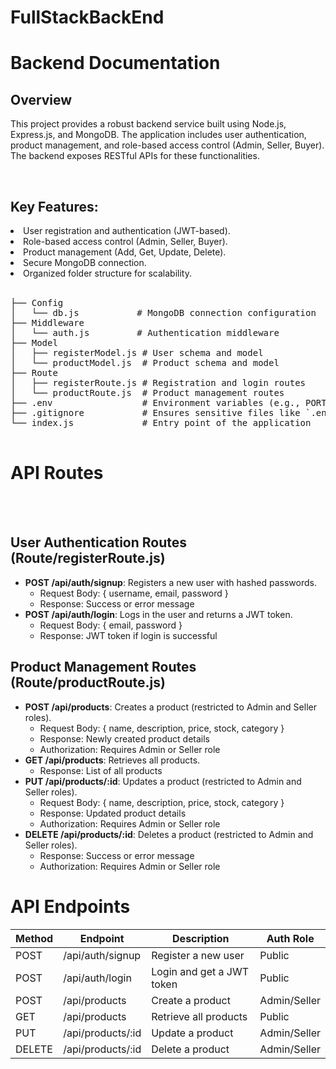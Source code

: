 # FullStackBackEnd

<h1>Backend Documentation</h1>

<h2>Overview</h2>
<p>This project provides a robust backend service built using Node.js, Express.js, and MongoDB. The application includes user authentication, product management, and role-based access control (Admin, Seller, Buyer). The backend exposes RESTful APIs for these functionalities.</p>

<br>
<h2>Key Features:</h2>
<li>User registration and authentication (JWT-based).</li>
<li>Role-based access control (Admin, Seller, Buyer).</li>
<li>Product management (Add, Get, Update, Delete).</li>
<li>Secure MongoDB connection.</li>
<li>Organized folder structure for scalability.</li>

<br>
<pre>
├── Config
│   └── db.js           # MongoDB connection configuration
├── Middleware
│   └── auth.js         # Authentication middleware
├── Model
│   ├── registerModel.js # User schema and model
│   └── productModel.js  # Product schema and model
├── Route
│   ├── registerRoute.js # Registration and login routes
│   └── productRoute.js  # Product management routes
├── .env                 # Environment variables (e.g., PORT, MONGODB_URL, SECRET_KEY)
├── .gitignore           # Ensures sensitive files like `.env` are not pushed to the repository
└── index.js             # Entry point of the application
  </pre>
  

  <h1>API Routes</h1> <br><br>
  
  <h2>User Authentication Routes (Route/registerRoute.js)</h2>
  <ul>
    <li><strong>POST /api/auth/signup</strong>: 
      Registers a new user with hashed passwords. 
      <ul>
        <li>Request Body: { username, email, password }</li>
        <li>Response: Success or error message</li>
      </ul>
    </li>
    <li><strong>POST /api/auth/login</strong>: 
      Logs in the user and returns a JWT token. 
      <ul>
        <li>Request Body: { email, password }</li>
        <li>Response: JWT token if login is successful</li>
      </ul>
    </li>
  </ul>

  <h2>Product Management Routes (Route/productRoute.js)</h2>
  <ul>
    <li><strong>POST /api/products</strong>: 
      Creates a product (restricted to Admin and Seller roles). 
      <ul>
        <li>Request Body: { name, description, price, stock, category }</li>
        <li>Response: Newly created product details</li>
        <li>Authorization: Requires Admin or Seller role</li>
      </ul>
    </li>
    <li><strong>GET /api/products</strong>: 
      Retrieves all products. 
      <ul>
        <li>Response: List of all products</li>
      </ul>
    </li>
    <li><strong>PUT /api/products/:id</strong>: 
      Updates a product (restricted to Admin and Seller roles). 
      <ul>
        <li>Request Body: { name, description, price, stock, category }</li>
        <li>Response: Updated product details</li>
        <li>Authorization: Requires Admin or Seller role</li>
      </ul>
    </li>
    <li><strong>DELETE /api/products/:id</strong>: 
      Deletes a product (restricted to Admin and Seller roles). 
      <ul>
        <li>Response: Success or error message</li>
        <li>Authorization: Requires Admin or Seller role</li>
      </ul>
    </li>
  </ul>


<h1>API Endpoints</h1>
  
  <table>
    <thead>
      <tr>
        <th>Method</th>
        <th>Endpoint</th>
        <th>Description</th>
        <th>Auth Role</th>
      </tr>
    </thead>
    <tbody>
      <tr>
        <td>POST</td>
        <td>/api/auth/signup</td>
        <td>Register a new user</td>
        <td>Public</td>
      </tr>
      <tr>
        <td>POST</td>
        <td>/api/auth/login</td>
        <td>Login and get a JWT token</td>
        <td>Public</td>
      </tr>
      <tr>
        <td>POST</td>
        <td>/api/products</td>
        <td>Create a product</td>
        <td>Admin/Seller</td>
      </tr>
      <tr>
        <td>GET</td>
        <td>/api/products</td>
        <td>Retrieve all products</td>
        <td>Public</td>
      </tr>
      <tr>
        <td>PUT</td>
        <td>/api/products/:id</td>
        <td>Update a product</td>
        <td>Admin/Seller</td>
      </tr>
      <tr>
        <td>DELETE</td>
        <td>/api/products/:id</td>
        <td>Delete a product</td>
        <td>Admin/Seller</td>
      </tr>
    </tbody>
  </table>
